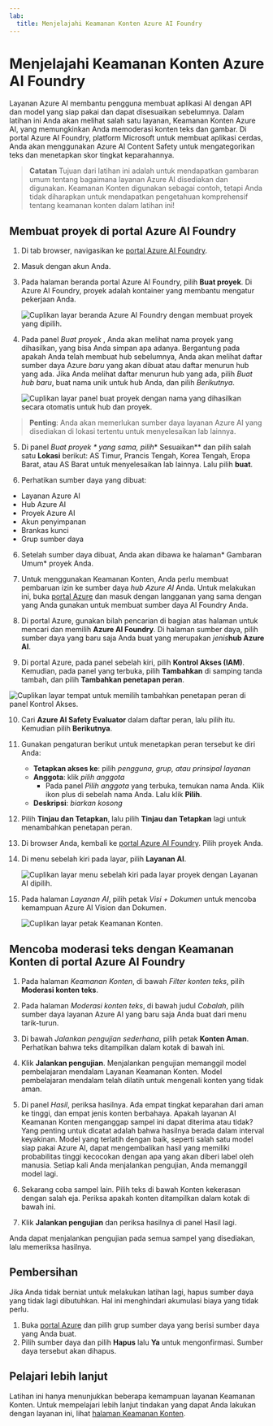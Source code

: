 ```yaml
---
lab:
  title: Menjelajahi Keamanan Konten Azure AI Foundry
---
```


# Menjelajahi Keamanan Konten Azure AI Foundry

Layanan Azure AI membantu pengguna membuat aplikasi AI dengan API dan model yang siap pakai dan dapat disesuaikan sebelumnya. Dalam latihan ini Anda akan melihat salah satu layanan, Keamanan Konten Azure AI, yang memungkinkan Anda memoderasi konten teks dan gambar. Di portal Azure AI Foundry, platform Microsoft untuk membuat aplikasi cerdas, Anda akan menggunakan Azure AI Content Safety untuk mengategorikan teks dan menetapkan skor tingkat keparahannya. 

> **Catatan** Tujuan dari latihan ini adalah untuk mendapatkan gambaran umum tentang bagaimana layanan Azure AI disediakan dan digunakan. Keamanan Konten digunakan sebagai contoh, tetapi Anda tidak diharapkan untuk mendapatkan pengetahuan komprehensif tentang keamanan konten dalam latihan ini!

## Membuat proyek di portal Azure AI Foundry

1. Di tab browser, navigasikan ke [portal Azure AI Foundry](https://ai.azure.com?azure-portal=true).

2. Masuk dengan akun Anda. 

3. Pada halaman beranda portal Azure AI Foundry, pilih **Buat proyek**. Di Azure AI Foundry, proyek adalah kontainer yang membantu mengatur pekerjaan Anda.  

    ![Cuplikan layar beranda Azure AI Foundry dengan membuat proyek yang dipilih.](./media/azure-ai-foundry-home-page.png)

4. Pada panel *Buat proyek* , Anda akan melihat nama proyek yang dihasilkan, yang bisa Anda simpan apa adanya. Bergantung pada apakah Anda telah membuat hub sebelumnya, Anda akan melihat daftar sumber daya Azure *baru* yang akan dibuat atau daftar menurun hub yang ada. Jika Anda melihat daftar menurun hub yang ada, pilih *Buat hub baru*, buat nama unik untuk hub Anda, dan pilih *Berikutnya*.  
 
    ![Cuplikan layar panel buat proyek dengan nama yang dihasilkan secara otomatis untuk hub dan proyek.](./media/azure-ai-foundry-create-project.png)

> **Penting**: Anda akan memerlukan sumber daya layanan Azure AI yang disediakan di lokasi tertentu untuk menyelesaikan lab lainnya.

5. Di panel *Buat proyek * yang sama, pilih** Sesuaikan** dan pilih salah satu **Lokasi** berikut: AS Timur, Prancis Tengah, Korea Tengah, Eropa Barat, atau AS Barat untuk menyelesaikan lab lainnya. Lalu pilih **buat**. 

1. Perhatikan sumber daya yang dibuat: 
- Layanan Azure AI
- Hub Azure AI
- Proyek Azure AI
- Akun penyimpanan
- Brankas kunci
- Grup sumber daya  

6. Setelah sumber daya dibuat, Anda akan dibawa ke halaman* Gambaran Umum* proyek Anda. 

7. Untuk menggunakan Keamanan Konten, Anda perlu membuat pembaruan izin ke sumber daya *hub Azure AI* Anda. Untuk melakukan ini, buka [portal Azure](https://portal.azure.com?portal-azure=true) dan masuk dengan langganan yang sama dengan yang Anda gunakan untuk membuat sumber daya AI Foundry Anda.  

8. Di portal Azure, gunakan bilah pencarian di bagian atas halaman untuk mencari dan memilih **Azure AI Foundry**. Di halaman sumber daya, pilih sumber daya yang baru saja Anda buat yang merupakan *jenis***hub Azure AI**.  

9. Di portal Azure, pada panel sebelah kiri, pilih **Kontrol Akses (IAM)**. Kemudian, pada panel yang terbuka, pilih **Tambahkan** di samping tanda tambah, dan pilih **Tambahkan penetapan peran**. 

![Cuplikan layar tempat untuk memilih tambahkan penetapan peran di panel Kontrol Akses.](./media/content-safety/access-control-step-one.png)

10. Cari **Azure AI Safety Evaluator** dalam daftar peran, lalu pilih itu. Kemudian pilih **Berikutnya**. 

11. Gunakan pengaturan berikut untuk menetapkan peran tersebut ke diri Anda: 
    - **Tetapkan akses ke**: pilih *pengguna, grup, atau prinsipal layanan*
    - **Anggota**: klik *pilih anggota*
        - Pada panel *Pilih anggota* yang terbuka, temukan nama Anda. Klik ikon plus di sebelah nama Anda. Lalu klik **Pilih**.
    - **Deskripsi**: *biarkan kosong*

12. Pilih **Tinjau dan Tetapkan**, lalu pilih **Tinjau dan Tetapkan** lagi untuk menambahkan penetapan peran.    

13. Di browser Anda, kembali ke [portal Azure AI Foundry](https://ai.azure.com?azure-portal=true). Pilih proyek Anda. 

14. Di menu sebelah kiri pada layar, pilih **Layanan AI**.
 
    ![Cuplikan layar menu sebelah kiri pada layar proyek dengan Layanan AI dipilih.](./media/azure-ai-foundry-ai-services.png)  

15. Pada halaman *Layanan AI*, pilih petak *Visi + Dokumen* untuk mencoba kemampuan Azure AI Vision dan Dokumen.
    
    ![Cuplikan layar petak Keamanan Konten.](./media/content-safety-tile.png)

## Mencoba moderasi teks dengan Keamanan Konten di portal Azure AI Foundry 

1. Pada halaman *Keamanan Konten*, di bawah *Filter konten teks*, pilih **Moderasi konten teks**.

2. Pada halaman *Moderasi konten teks*, di bawah judul *Cobalah*, pilih sumber daya layanan Azure AI yang baru saja Anda buat dari menu tarik-turun.   

3. Di bawah *Jalankan pengujian sederhana*, pilih petak **Konten Aman**. Perhatikan bahwa teks ditampilkan dalam kotak di bawah ini. 

4. Klik **Jalankan pengujian**. Menjalankan pengujian memanggil model pembelajaran mendalam Layanan Keamanan Konten. Model pembelajaran mendalam telah dilatih untuk mengenali konten yang tidak aman.

5. Di panel *Hasil*, periksa hasilnya. Ada empat tingkat keparahan dari aman ke tinggi, dan empat jenis konten berbahaya. Apakah layanan AI Keamanan Konten menganggap sampel ini dapat diterima atau tidak? Yang penting untuk dicatat adalah bahwa hasilnya berada dalam interval keyakinan. Model yang terlatih dengan baik, seperti salah satu model siap pakai Azure AI, dapat mengembalikan hasil yang memiliki probabilitas tinggi kecocokan dengan apa yang akan diberi label oleh manusia. Setiap kali Anda menjalankan pengujian, Anda memanggil model lagi. 

6. Sekarang coba sampel lain. Pilih teks di bawah Konten kekerasan dengan salah eja. Periksa apakah konten ditampilkan dalam kotak di bawah ini.

7. Klik **Jalankan pengujian** dan periksa hasilnya di panel Hasil lagi. 

Anda dapat menjalankan pengujian pada semua sampel yang disediakan, lalu memeriksa hasilnya.

## Pembersihan

Jika Anda tidak berniat untuk melakukan latihan lagi, hapus sumber daya yang tidak lagi dibutuhkan. Hal ini menghindari akumulasi biaya yang tidak perlu.

1. Buka [portal Azure]( https://portal.azure.com) dan pilih grup sumber daya yang berisi sumber daya yang Anda buat.
1. Pilih sumber daya dan pilih **Hapus** lalu **Ya** untuk mengonfirmasi. Sumber daya tersebut akan dihapus.

## Pelajari lebih lanjut

Latihan ini hanya menunjukkan beberapa kemampuan layanan Keamanan Konten. Untuk mempelajari lebih lanjut tindakan yang dapat Anda lakukan dengan layanan ini, lihat [halaman Keamanan Konten](https://learn.microsoft.com/azure/ai-services/content-safety/overview).
